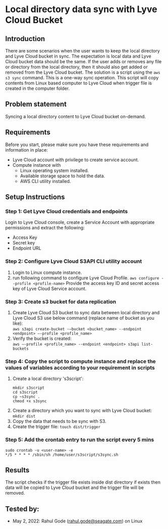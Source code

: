 # Local directory data sync with Lyve Cloud Bucket 

## Introduction
There are some scenarios when the user wants to keep the local directory and Lyve Cloud bucket in sync. The expectation is local data and Lyve Cloud bucket data should be the same.
If the user adds or removes any file or directory from the local directory, then it should also get added or removed from the Lyve Cloud bucket.
The solution is a script using the `aws s3 sync` command. This is a one-way sync operation. This script will copy contents from Linux based computer to Lyve Cloud when trigger file is created in the computer folder.

## Problem statement
Syncing a local directory content to Lyve Cloud bucket on-demand.

## Requirements
Before you start, please make sure you have these requirements and information in place:
- Lyve Cloud account with privilege to create service account.
- Compute instance with 
  - Linux operating system installed.
  - Available storage space to hold the data.
  - AWS CLI utility installed.

## Setup Instructions
### Step 1: Get Lyve Cloud credentials and endpoints
Login to Lyve Cloud console, create a Service Account with appropriate permissions and extract the following:
- Access Key
- Secret key
- Endpoint URL

### Step 2: Configure Lyve Cloud S3API CLI utility account
1. Login to Linux compute instance.
2. run following command to configure Lyve Cloud Profile. `aws configure --profile <profile-name>`
    Provide the access key ID and secret access key of Lyve Cloud Service account.

### Step 3: Create s3 bucket for data replication
1.  Create Lyve Cloud S3 bucket to sync data between local directory and Lyve Cloud S3
    use below command (replace name of bucket as you like): \
    ```aws s3api create-bucket -–bucket <bucket_name> --endpoint <endpoint> –-profile <profile_name>```
2.  Verify the bucket is created: \
    ```aws –-profile <profile_name> --endpoint <endpoint> s3api list-buckets```
 
### Step 4: Copy the script to compute instance and replace the values of variables according to your requirement in scripts
1.  Create a local directory 's3script':
    ```
    mkdir s3script
    cd s3script
    cp ~s3sync .
    chmod +x s3sync
    ```
2.  Create a directory which you want to sync with Lyve Cloud bucket: `mkdir dist`
3. Copy the data that needs to be sync with S3.
4. Create the trigger file: `touch dist/trigger`

### Step 5: Add the crontab entry to run the script every 5 mins
```
sudo crontab -u <user-name> -e
*/5 * * * * /sbin/sh /home/user/s3script/s3sync.sh
```

## Results 
The script checks if the trigger file exists inside dist directory if exists then data will be copied to Lyve Cloud bucket and the trigger file will be removed.

## Tested by:
* May 2, 2022: Rahul Gode (rahul.gode@seagate.com) on Linux
